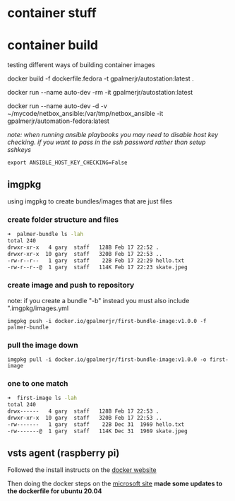 # container stuff

# container build
testing different ways of building container images

docker build -f dockerfile.fedora -t gpalmerjr/autostation:latest .

docker run --name auto-dev -rm -it gpalmerjr/autostation:latest

docker run --name auto-dev -d -v ~/mycode/netbox_ansible:/var/tmp/netbox_ansible -it gpalmerjr/automation-fedora:latest

*note: when running ansible playbooks you may need to disable host key checking.  if you want to pass in the ssh password rather than setup sshkeys*

`export ANSIBLE_HOST_KEY_CHECKING=False`

## imgpkg
using imgpkg to create bundles/images that are just files

### create folder structure and files

```bash
➜  palmer-bundle ls -lah
total 240
drwxr-xr-x   4 gary  staff   128B Feb 17 22:52 .
drwxr-xr-x  10 gary  staff   320B Feb 17 22:53 ..
-rw-r--r--   1 gary  staff    22B Feb 17 22:29 hello.txt
-rw-r--r--@  1 gary  staff   114K Feb 17 22:23 skate.jpeg
```

### create image and push to repository

note: if you create a bundle "-b" instead you must also include ".imgpkg/images.yml

`imgpkg push -i docker.io/gpalmerjr/first-bundle-image:v1.0.0 -f palmer-bundle`

### pull the image down

`imgpkg pull -i docker.io/gpalmerjr/first-bundle-image:v1.0.0 -o first-image`

### one to one match

```bash
➜  first-image ls -lah
total 240
drwx------   4 gary  staff   128B Feb 17 22:53 .
drwxr-xr-x  10 gary  staff   320B Feb 17 22:53 ..
-rw-------   1 gary  staff    22B Dec 31  1969 hello.txt
-rw-------@  1 gary  staff   114K Dec 31  1969 skate.jpeg
```

## vsts agent (raspberry pi)

Followed the install instructs on the [docker website](https://docs.docker.com/engine/install/ubuntu/)

Then doing the docker steps on the [microsoft site](https://docs.microsoft.com/en-us/azure/devops/pipelines/agents/docker?view=azure-devops)
**made some updates to the dockerfile for ubuntu 20.04**